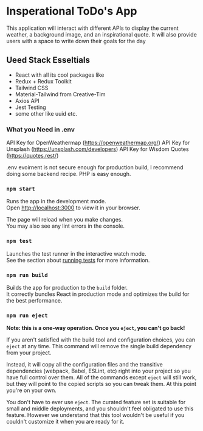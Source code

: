 # Insperational ToDo's App

This application will interact with different APIs to display the current weather, a background image, and an inspirational quote. It will also provide users with a space to write down their goals for the day

## Ueed Stack Esseltials
* React with all its cool packages like
* Redux + Redux Toolkit
* Tailwind CSS
* Material-Tailwind from Creative-Tim
* Axios API
* Jest Testing
* some other like uuid etc.

### What you Need in .env
API Key for OpenWeathermap (https://openweathermap.org/)
API Key for Unsplash (https://unsplash.com/developers)
API Key for Wisdom Quotes (https://quotes.rest/)

.env evoirnent is not secure enough for production build, I recommend doing some backend recipe. PHP is easy enough.

### `npm start`

Runs the app in the development mode.\
Open [http://localhost:3000](http://localhost:3000) to view it in your browser.

The page will reload when you make changes.\
You may also see any lint errors in the console.

### `npm test`

Launches the test runner in the interactive watch mode.\
See the section about [running tests](https://facebook.github.io/create-react-app/docs/running-tests) for more information.

### `npm run build`

Builds the app for production to the `build` folder.\
It correctly bundles React in production mode and optimizes the build for the best performance.

### `npm run eject`

**Note: this is a one-way operation. Once you `eject`, you can't go back!**

If you aren't satisfied with the build tool and configuration choices, you can `eject` at any time. This command will remove the single build dependency from your project.

Instead, it will copy all the configuration files and the transitive dependencies (webpack, Babel, ESLint, etc) right into your project so you have full control over them. All of the commands except `eject` will still work, but they will point to the copied scripts so you can tweak them. At this point you're on your own.

You don't have to ever use `eject`. The curated feature set is suitable for small and middle deployments, and you shouldn't feel obligated to use this feature. However we understand that this tool wouldn't be useful if you couldn't customize it when you are ready for it.

